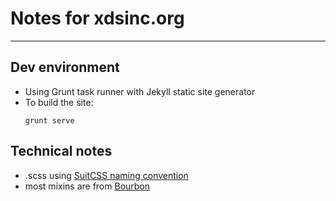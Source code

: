 # Notes for xdsinc.org
---

## Dev environment
- Using Grunt task runner with Jekyll static site generator
- To build the site:
  ```
  grunt serve
  ```

## Technical notes
- .scss using [SuitCSS naming convention](https://github.com/suitcss/suit/blob/master/doc/naming-conventions.md)
- most mixins are from [Bourbon](http://bourbon.io)
